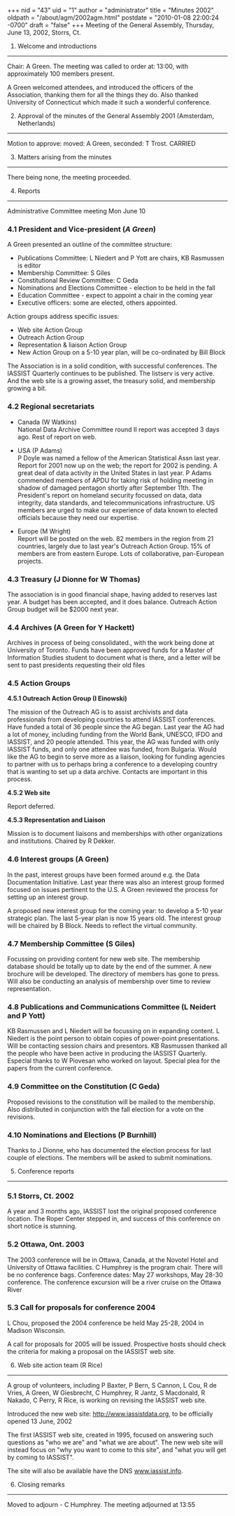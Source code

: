 +++
nid = "43"
uid = "1"
author = "administrator"
title = "Minutes 2002"
oldpath = "/about/agm/2002agm.html"
postdate = "2010-01-08 22:00:24 -0700"
draft = "false"
+++
Meeting of the General Assembly, Thursday, June 13, 2002, Storrs, Ct.

1. Welcome and introductions
----------------------------

Chair: A Green. The meeting was called to order at: 13:00, with
approximately 100 members present.

A Green welcomed attendees, and introduced the officers of the
Association, thanking them for all the things they do. Also thanked
University of Connecticut which made it such a wonderful conference.

2. Approval of the minutes of the General Assembly 2001 (Amsterdam, Netherlands)
--------------------------------------------------------------------------------

Motion to approve: moved: A Green, seconded: T Trost. CARRIED

3. Matters arising from the minutes
-----------------------------------

There being none, the meeting proceeded.

4. Reports
----------

Administrative Committee meeting Mon June 10

### 4.1 President and Vice-president (*A Green*)

A Green presented an outline of the committee structure:

-   Publications Committee: L Niedert and P Yott are chairs, KB
    Rasmussen is editor
-   Membership Committee: S Giles
-   Constitutional Review Committee: C Geda
-   Nominations and Elections Committee - election to be held in the
    fall
-   Education Committee - expect to appoint a chair in the coming year
-   Executive officers: some are elected, others appointed.

Action groups address specific issues:

-   Web site Action Group
-   Outreach Action Group
-   Representation & liaison Action Group
-   New Action Group on a 5-10 year plan, will be co-ordinated by Bill
    Block

The Association is in a solid condition, with successful conferences.
The IASSIST Quarterly continues to be published. The listserv is very
active. And the web site is a growing asset, the treasury solid, and
membership growing a bit.

### 4.2 Regional secretariats

-   Canada (W Watkins)\
    National Data Archive Committee round II report was accepted 3 days
    ago. Rest of report on web.

<!-- -->

-   USA (P Adams)\
    P Doyle was named a fellow of the American Statistical Assn last
    year. Report for 2001 now up on the web; the report for 2002 is
    pending. A great deal of data activity in the United States in last
    year. P Adams commended members of APDU for taking risk of holding
    meeting in shadow of damaged pentagon shortly after September 11th.
    The President\'s report on homeland security focussed on data, data
    integrity, data standards, and telecommunications infrastructure. US
    members are urged to make our experience of data known to elected
    officials because they need our expertise.

<!-- -->

-   Europe (M Wright)\
    Report will be posted on the web. 82 members in the region from 21
    countries, largely due to last year\'s Outreach Action Group. 15% of
    members are from eastern Europe. Lots of collaborative, pan-European
    projects.

### 4.3 Treasury (J Dionne for W Thomas)

The association is in good financial shape, having added to reserves
last year. A budget has been accepted, and it does balance. Outreach
Action Group budget will be \$2000 next year.

### 4.4 Archives (A Green for Y Hackett)

Archives in process of being consolidated., with the work being done at
University of Toronto. Funds have been approved funds for a Master of
Information Studies student to document what is there, and a letter will
be sent to past presidents requesting their old files

### 4.5 Action Groups

**4.5.1 Outreach Action Group (I Einowski)**

The mission of the Outreach AG is to assist archivists and data
professionals from developing countries to attend IASSIST conferences.
Have funded a total of 36 people since the AG began. Last year the AG
had a lot of money, including funding from the World Bank, UNESCO, IFDO
and IASSIST, and 20 people attended. This year, the AG was funded with
only IASSIST funds, and only one attendee was funded, from Bulgaria.
Would like the AG to begin to serve more as a liaison, looking for
funding agencies to partner with us to perhaps bring a conference to a
developing country that is wanting to set up a data archive. Contacts
are important in this process.

**4.5.2 Web site**

Report deferred.

**4.5.3 Representation and Liaison**

Mission is to document liaisons and memberships with other organizations
and institutions. Chaired by R Dekker.

### 4.6 Interest groups (A Green)

In the past, interest groups have been formed around e.g. the Data
Documentation Initiative. Last year there was also an interest group
formed focused on issues pertinent to the U.S. A Green reviewed the
process for setting up an interest group.

A proposed new interest group for the coming year: to develop a 5-10
year strategic plan. The last 5-year plan is now 15 years old. The
interest group will be chaired by B Block. Needs to reflect the virtual
community.

### 4.7 Membership Committee (S Giles)

Focussing on providing content for new web site. The membership database
should be totally up to date by the end of the summer. A new brochure
will be developed. The directory of members has gone to press. Will also
be conducting an analysis of membership over time to review
representation.

### 4.8 Publications and Communications Committee (L Neidert and P Yott)

KB Rasmussen and L Niedert will be focussing on in expanding content. L
Niedert is the point person to obtain copies of power-point
presentations. Will be contacting session chairs and presentors. KB
Rasmussen thanked all the people who have been active in producing the
IASSIST Quarterly. Especial thanks to W Piovesan who worked on layout.
Special plea for the papers from the current conference.

### 4.9 Committee on the Constitution (C Geda)

Proposed revisions to the constitution will be mailed to the membership.
Also distributed in conjunction with the fall election for a vote on the
revisions.

### 4.10 Nominations and Elections (P Burnhill)

Thanks to J Dionne, who has documented the election process for last
couple of elections. The members will be asked to submit nominations.

5. Conference reports
---------------------

### 5.1 Storrs, Ct. 2002

A year and 3 months ago, IASSIST lost the original proposed conference
location. The Roper Center stepped in, and success of this conference on
short notice is stunning.

### 5.2 Ottawa, Ont. 2003

The 2003 conference will be in Ottawa, Canada, at the Novotel Hotel and
University of Ottawa facilities. C Humphrey is the program chair. There
will be no conference bags. Conference dates: May 27 workshops, May
28-30 conference. The conference excursion will be a river cruise on the
Ottawa River

### 5.3 Call for proposals for conference 2004

L Chou, proposed the 2004 conference be held May 25-28, 2004 in Madison
Wisconsin.

A call for proposals for 2005 will be issued. Prospective hosts should
check the criteria for making a proposal on the IASSIST web site.

6. Web site action team (R Rice)
--------------------------------

A group of volunteers, including P Baxter, P Bern, S Cannon, L Cou, R de
Vries, A Green, W Giesbrecht, C Humphrey, R Jantz, S Macdonald, R
Nakado, C Perry, R Rice, is working on revising the IASSIST web site.

Introduced the new web site: http://www.iassistdata.org, to be
officially opened 13 June, 2002

The first IASSIST web site, created in 1995, focused on answering such
questions as \"who we are\" and \"what we are about\". The new web site
will instead focus on \"why you want to come to this site\", and \"what
you will get by coming to IASSIST\".

The site will also be available have the DNS www.iassist.info.

6. Closing remarks
------------------

Moved to adjourn - C Humphrey. The meeting adjourned at 13:55
